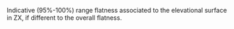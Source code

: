 Indicative (95%-100%) range flatness associated to the elevational surface in ZX, if different to the overall flatness.
